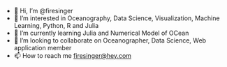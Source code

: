- 👋 Hi, I’m @firesinger
- 👀 I’m interested in Oceanography, Data Science, Visualization, Machine Learning, Python, R and Julia
- 🌱 I’m currently learning Julia and Numerical Model of OCean
- 💞️ I’m looking to collaborate on Oceanographer, Data Science, Web application member
- 📫 How to reach me firesinger@hey.com
<!---
firesinger/firesinger is a ✨ special ✨ repository because its `README.md` (this file) appears on your GitHub profile.
You can click the Preview link to take a look at your changes.
--->
